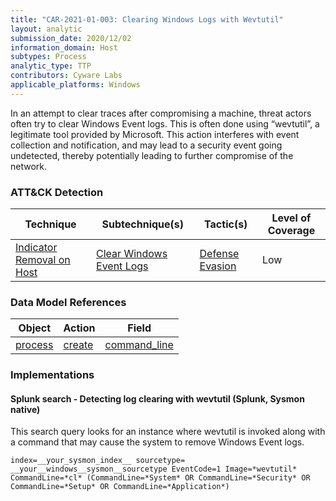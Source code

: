 ```yaml
---
title: "CAR-2021-01-003: Clearing Windows Logs with Wevtutil"
layout: analytic
submission_date: 2020/12/02
information_domain: Host
subtypes: Process
analytic_type: TTP
contributors: Cyware Labs
applicable_platforms: Windows
---
```


In an attempt to clear traces after compromising a machine, threat actors often try to clear Windows Event logs. This is often done using “wevtutil”, a legitimate tool provided by Microsoft. This action interferes with event collection and notification, and may lead to a security event going undetected, thereby potentially leading to further compromise of the network.


### ATT&CK Detection

|Technique|Subtechnique(s)|Tactic(s)|Level of Coverage|
|---|---|---|---|
|[Indicator Removal on Host](https://attack.mitre.org/techniques/T1070/)|[Clear Windows Event Logs](https://attack.mitre.org/techniques/T1070/001/)|[Defense Evasion](https://attack.mitre.org/tactics/TA0005/)|Low|

### Data Model References

|Object|Action|Field|
|---|---|---|
|[process](/data_model/process) | [create](/data_model/process#create) | [command_line](/data_model/process#command_line) |


### Implementations

#### Splunk search - Detecting log clearing with wevtutil (Splunk, Sysmon native)


This search query looks for an instance where wevtutil is invoked along with a command that may cause the system to remove Windows Event logs.


```
index=__your_sysmon_index__ sourcetype= __your__windows__sysmon__sourcetype EventCode=1 Image=*wevtutil* CommandLine=*cl* (CommandLine=*System* OR CommandLine=*Security* OR CommandLine=*Setup* OR CommandLine=*Application*)
```




